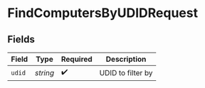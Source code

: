 # FindComputersByUDIDRequest


## Fields

| Field              | Type               | Required           | Description        |
| ------------------ | ------------------ | ------------------ | ------------------ |
| `udid`             | *string*           | :heavy_check_mark: | UDID to filter by  |